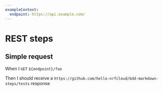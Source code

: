 ```yaml
---
exampleContext:
  endpoint: https://api.example.com/
---
```


# REST steps

## Simple request

When I `GET` `${endpoint}/foo`

Then I should receive a
`https://github.com/hello-nrfcloud/bdd-markdown-steps/tests` response
